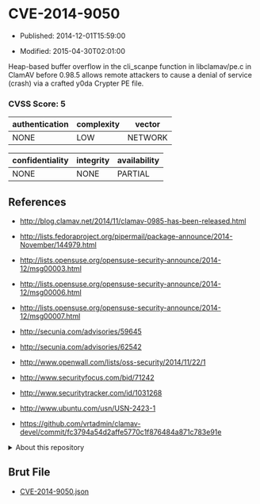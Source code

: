 # CVE-2014-9050

- Published: 2014-12-01T15:59:00

- Modified: 2015-04-30T02:01:00

Heap-based buffer overflow in the cli_scanpe function in libclamav/pe.c in ClamAV before 0.98.5 allows remote attackers to cause a denial of service (crash) via a crafted y0da Crypter PE file.

### CVSS Score: **5**

| authentication | complexity | vector |
| --- | --- | --- |
| NONE | LOW | NETWORK |

| confidentiality | integrity | availability |
| --- | --- | --- |
| NONE | NONE | PARTIAL |

## References

* http://blog.clamav.net/2014/11/clamav-0985-has-been-released.html

* http://lists.fedoraproject.org/pipermail/package-announce/2014-November/144979.html

* http://lists.opensuse.org/opensuse-security-announce/2014-12/msg00003.html

* http://lists.opensuse.org/opensuse-security-announce/2014-12/msg00006.html

* http://lists.opensuse.org/opensuse-security-announce/2014-12/msg00007.html

* http://secunia.com/advisories/59645

* http://secunia.com/advisories/62542

* http://www.openwall.com/lists/oss-security/2014/11/22/1

* http://www.securityfocus.com/bid/71242

* http://www.securitytracker.com/id/1031268

* http://www.ubuntu.com/usn/USN-2423-1

* https://github.com/vrtadmin/clamav-devel/commit/fc3794a54d2affe5770c1f876484a871c783e91e

<details>
<summary>About this repository</summary> 

  This repository is part of the project [Live Hack CVE](https://github.com/Live-Hack-CVE). Main website can be found [www.live-hack.org](https://www.live-hack.org) 
  
  Made by [Sn0wAlice](https://github.com/Sn0wAlice) for the people that care about security and need to have a feed of the latest CVEs. Hope you enjoy it, don't forget to star the repo and follow me on [Twitter](https://twitter.com/Sn0wAlice) and [Github](https://github.com/Sn0wAlice). And that is my [personnal website](https://www.alice-snow.me/)

  - [Home Page](https://github.com/Live-Hack-CVE)
  - [Framework](https://github.com/Live-Hack-CVE/cve-framework)
  - [CVE database](https://github.com/Live-Hack-CVE/full_database)
  - [Changelog](https://github.com/Live-Hack-CVE/Changelog)
</details>

## Brut File

* [CVE-2014-9050.json](https://raw.githubusercontent.com/Live-Hack-CVE/full_database/main/cves/2014/CVE-2014-9050.json)

